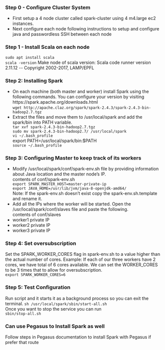 
<h3>Step 0 - Configure Cluster System </h3>
    <ul>
    <li>First setup a 4 node cluster called spark-cluster using 4 m4.large ec2 instances.</li>
    <li>Next configure each node following instructions to setup and configure java and passwordless SSH between each node</li>
</ul>
<h3>Step 1 - Install Scala on each node </h3>
<code>sudo apt install scala</code><br>
<code>scala -version</code>
Make node of scala version:
Scala code runner version 2.11.12 -- Copyright 2002-2017, LAMP/EPFL
<h3>Step 2: Installing Spark</h3>
<ul>
<li>On each machine (both master and worker) install Spark using the following commands. You can configure your version by visiting https://spark.apache.org/downloads.html<br>
<code>wget http://apache.claz.org/spark/spark-2.4.3/spark-2.4.3-bin-hadoop2.7.tgz</code><br></li>
<li>Extract the files and move them to /usr/local/spark and add the spark/bin into PATH variable.</li>
<code>tar xvf spark-2.4.3-bin-hadoop2.7.tgz</code><br>
<code>sudo mv spark-2.4.3-bin-hadoop2.7/ /usr/local/spark</code><br>
<code>vi ~/.bash_profile</code><br>
export PATH=/usr/local/spark/bin:$PATH<br>
<code>source ~/.bash_profile </code>
</ul>
<h3>Step 3: Configuring Master to keep track of its workers</h3>
<ul>
<li>Modify /usr/local/spark/conf/spark-env.sh file by providing information about Java location and the master node’s IP.<br>
contents of conf/spark-env.sh</li>
<code>export SPARK_MASTER_HOST=master-private-ip</code><br>
<code>export JAVA_HOME=/usr/lib/jvm/java-8-openjdk-amd64/</code><br>
Note: If the spark-env.sh doesn’t exist copy the spark-env.sh.template and rename it.<br>

<li>Add all the IPs where the worker will be started. Open the /usr/local/spark/conf/slaves file and paste the following.<br>
contents of conf/slaves
<li>worker1 private IP</li>
<li>worker2 private IP</li>
<li>worker3 private IP</li></li>
</ul>

<h3>Step 4: Set oversubscription</h3>
Set the SPARK_WORKER_CORES flag in spark-env.sh to a value higher than the actual number of cores.
Example: If each of our three workers have 2 cores, we have total of 6 cores available. We can set the WORKER_CORES to be 3 times that to allow for oversubscription.<br>
<code>export SPARK_WORKER_CORES=6</code>

<h3>Step 5: Test Configuration</h3>
Run script and it starts it as a background process so you can exit the terminal.
<code>sh /usr/local/spark/sbin/start-all.sh</code><br>
Once you want to stop the service you can run<br>
<code>sbin/stop-all.sh</code>

<h3>Can use Pegasus to Install Spark as well</h3>
Follow steps in Pegasus documentation to install Spark with Pegasus if prefer that route



```python

```
